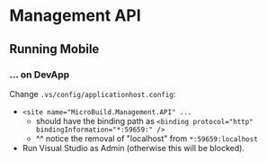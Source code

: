 Management API
==============

## Running Mobile

### ... on DevApp

Change `.vs/config/applicationhost.config`:

- `<site name="MicroBuild.Management.API" ...` 
	- should have the binding path as `<binding protocol="http" bindingInformation="*:59659:" />`
	- ^^ notice the removal of "localhost" from `*:59659:localhost`
- Run Visual Studio as Admin (otherwise this will be blocked).